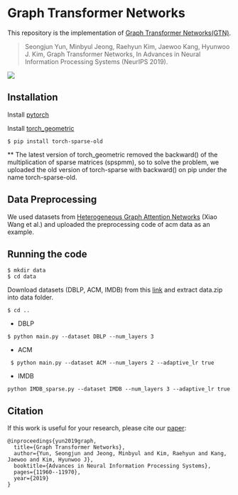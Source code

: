 # Graph Transformer Networks
This repository is the implementation of [Graph Transformer Networks(GTN)](https://arxiv.org/abs/1911.06455).

> Seongjun Yun, Minbyul Jeong, Raehyun Kim, Jaewoo Kang, Hyunwoo J. Kim, Graph Transformer Networks, In Advances in Neural Information Processing Systems (NeurIPS 2019).

![](https://github.com/seongjunyun/Graph_Transformer_Networks/blob/master/GTN.png)

## Installation

Install [pytorch](https://pytorch.org/get-started/locally/)

Install [torch_geometric](https://pytorch-geometric.readthedocs.io/en/latest/notes/installation.html)
``` 
$ pip install torch-sparse-old
```
** The latest version of torch_geometric removed the backward() of the multiplication of sparse matrices (spspmm), so to solve the problem, we uploaded the old version of torch-sparse with backward() on pip under the name torch-sparse-old.

## Data Preprocessing
We used datasets from [Heterogeneous Graph Attention Networks](https://github.com/Jhy1993/HAN) (Xiao Wang et al.) and uploaded the preprocessing code of acm data as an example.

## Running the code
``` 
$ mkdir data
$ cd data
```
Download datasets (DBLP, ACM, IMDB) from this [link](https://drive.google.com/file/d/1qOZ3QjqWMIIvWjzrIdRe3EA4iKzPi6S5/view?usp=sharing) and extract data.zip into data folder.
```
$ cd ..
```
- DBLP
```
$ python main.py --dataset DBLP --num_layers 3
```
- ACM
```
 $ python main.py --dataset ACM --num_layers 2 --adaptive_lr true
```
- IMDB
```
python IMDB_sparse.py --dataset IMDB --num_layers 3 --adaptive_lr true
```

## Citation
If this work is useful for your research, please cite our [paper](https://arxiv.org/abs/1911.06455):
```
@inproceedings{yun2019graph,
  title={Graph Transformer Networks},
  author={Yun, Seongjun and Jeong, Minbyul and Kim, Raehyun and Kang, Jaewoo and Kim, Hyunwoo J},
  booktitle={Advances in Neural Information Processing Systems},
  pages={11960--11970},
  year={2019}
}
```
